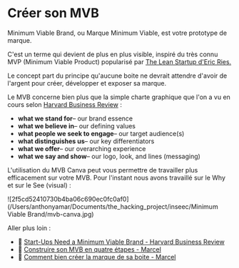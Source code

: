 # Créer son MVB

Minimum Viable Brand, ou Marque Minimum Viable, est votre prototype de marque. 

C'est un terme qui devient de plus en plus visible, inspiré du très connu MVP (Minimum Viable Product) popularisé par [The Lean Startup d'Eric Ries.](https://www.amazon.fr/Lean-Startup-Entrepreneurs-Continuous-Innovation/dp/1524762407/ref=asc_df_1524762407/?tag=googshopfr-21&linkCode=df0&hvadid=229316545170&hvpos=1o2&hvnetw=g&hvrand=13292567568972809064&hvpone=&hvptwo=&hvqmt=&hvdev=c&hvdvcmdl=&hvlocint=&hvlocphy=1006094&hvtargid=pla-329553114662&psc=1) 

Le concept part du principe qu'aucune boite ne devrait attendre d'avoir de l'argent pour créer, développer et exposer sa marque. 

Le MVB concerne bien plus que la simple charte graphique que l'on a vu en cours selon [Harvard Business Review](https://hbr.org/) : 

- **what we stand for**– our brand essence
- **what we believe in**– our defining values
- **what people we seek to engage**– our target audience(s)
- **what distinguishes us**– our key differentiators
- **what we offer**– our overarching experience
- **what we say and show**– our logo, look, and lines (messaging)

L'utilisation du MVB Canva peut vous permettre de travailler plus efficacement sur votre MVB. Pour l'instant nous avons travaillé sur le Why et sur le See (visual) :

![2f5cd52410730b4ba06c690ec0fc0af0](/Users/anthonyamar/Documents/the_hacking_project/inseec/Minimum Viable Brand/mvb-canva.jpg)

Aller plus loin :

- 📝 [Start-Ups Need a Minimum Viable Brand - Harvard Business Review](https://hbr.org/2014/06/start-ups-need-a-minimum-viable-brand)
- 📝 [Construire son MVB en quatre étapes - Marcel](https://www.maddyness.com/2019/02/13/maddytips-minimum-viable-brand/)
- 🎥 [Comment bien créer la marque de sa boite - Marcel](https://www.youtube.com/watch?v=7pa3IuqC9Pw)
